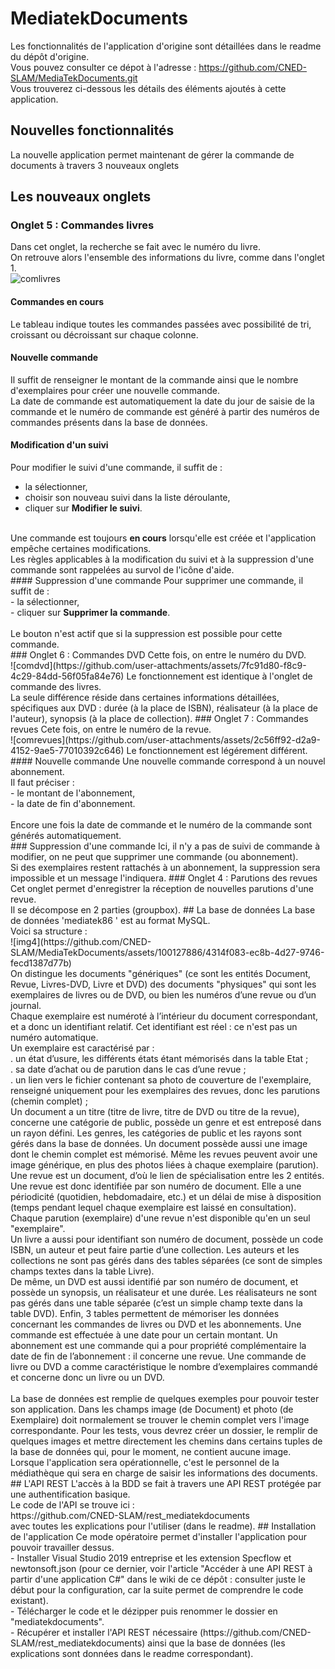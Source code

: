 # MediatekDocuments
Les fonctionnalités de l'application d'origine sont détaillées dans le readme du dépôt d'origine.<br>
Vous pouvez consulter ce dépot à l'adresse : https://github.com/CNED-SLAM/MediaTekDocuments.git<br>
Vous trouverez ci-dessous les détails des éléments ajoutés à cette application.
## Nouvelles fonctionnalités
La nouvelle application permet maintenant de gérer la commande de documents à travers 3 nouveaux onglets
## Les nouveaux onglets
### Onglet 5 : Commandes livres
Dans cet onglet, la recherche se fait avec le numéro du livre.<br>
On retrouve alors l'ensemble des informations du livre, comme dans l'onglet 1.<br>
![comlivres](https://github.com/user-attachments/assets/b7320711-2284-4a0d-8589-dffe83df63b3)
#### Commandes en cours
Le tableau indique toutes les commandes passées avec possibilité de tri, croissant ou décroissant sur chaque colonne.<br>
#### Nouvelle commande
Il suffit de renseigner le montant de la commande ainsi que le nombre d'exemplaires pour créer une nouvelle commande.<br>
La date de commande est automatiquement la date du jour de saisie de la commande et le numéro de commande est généré à partir des numéros de commandes présents dans la base de données. 
#### Modification d'un suivi
Pour modifier le suivi d'une commande, il suffit de :<br>
- la sélectionner,<br>
- choisir son nouveau suivi dans la liste déroulante,<br>
- cliquer sur <strong>Modifier le suivi</strong>.<br>
<br>
Une commande est toujours <strong>en cours</strong> lorsqu'elle est créée et l'application empêche certaines modifications.<br>
Les règles applicables à la modification du suivi et à la suppression d'une commande sont rappelées au survol de l'icône d'aide.<br>
#### Suppression d'une commande
Pour supprimer une commande, il suffit de :<br>
- la sélectionner,<br>
- cliquer sur <strong>Supprimer la commande</strong>.<br>
<br>
Le bouton n'est actif que si la suppression est possible pour cette commande.<br>
### Onglet 6 : Commandes DVD
Cette fois, on entre le numéro du DVD.<br>
![comdvd](https://github.com/user-attachments/assets/7fc91d80-f8c9-4c29-84dd-56f05fa84e76)
Le fonctionnement est identique à l'onglet de commande des livres.<br>
La seule différence réside dans certaines informations détaillées, spécifiques aux DVD : durée (à la place de ISBN), réalisateur (à la place de l'auteur), synopsis (à la place de collection).
### Onglet 7 : Commandes revues
Cete fois, on entre le numéro de la revue.<br>
![comrevues](https://github.com/user-attachments/assets/2c56ff92-d2a9-4152-9ae5-77010392c646)
Le fonctionnement est légérement différent.<br>
#### Nouvelle commande
Une nouvelle commande correspond à un nouvel abonnement.<br>
Il faut préciser :<br>
- le montant de l'abonnement,<br>
- la date de fin d'abonnement.<br>
<br>
Encore une fois la date de commande et le numéro de la commande sont générés automatiquement.<br>
### Suppression d'une commande
Ici, il n'y a pas de suivi de commande à modifier, on ne peut que supprimer une commande (ou abonnement).<br>
Si des exemplaires restent rattachés à un abonnement, la suppression sera impossible et un message l'indiquera. 
### Onglet 4 : Parutions des revues
Cet onglet permet d'enregistrer la réception de nouvelles parutions d'une revue.<br>
Il se décompose en 2 parties (groupbox).
## La base de données
La base de données 'mediatek86 ' est au format MySQL.<br>
Voici sa structure :<br>
![img4](https://github.com/CNED-SLAM/MediaTekDocuments/assets/100127886/4314f083-ec8b-4d27-9746-fecd1387d77b)
<br>On distingue les documents "génériques" (ce sont les entités Document, Revue, Livres-DVD, Livre et DVD) des documents "physiques" qui sont les exemplaires de livres ou de DVD, ou bien les numéros d’une revue ou d’un journal.<br>
Chaque exemplaire est numéroté à l’intérieur du document correspondant, et a donc un identifiant relatif. Cet identifiant est réel : ce n'est pas un numéro automatique. <br>
Un exemplaire est caractérisé par :<br>
. un état d’usure, les différents états étant mémorisés dans la table Etat ;<br>
. sa date d’achat ou de parution dans le cas d’une revue ;<br>
. un lien vers le fichier contenant sa photo de couverture de l'exemplaire, renseigné uniquement pour les exemplaires des revues, donc les parutions (chemin complet) ;
<br>
Un document a un titre (titre de livre, titre de DVD ou titre de la revue), concerne une catégorie de public, possède un genre et est entreposé dans un rayon défini. Les genres, les catégories de public et les rayons sont gérés dans la base de données. Un document possède aussi une image dont le chemin complet est mémorisé. Même les revues peuvent avoir une image générique, en plus des photos liées à chaque exemplaire (parution).<br>
Une revue est un document, d’où le lien de spécialisation entre les 2 entités. Une revue est donc identifiée par son numéro de document. Elle a une périodicité (quotidien, hebdomadaire, etc.) et un délai de mise à disposition (temps pendant lequel chaque exemplaire est laissé en consultation). Chaque parution (exemplaire) d'une revue n'est disponible qu'en un seul "exemplaire".<br>
Un livre a aussi pour identifiant son numéro de document, possède un code ISBN, un auteur et peut faire partie d’une collection. Les auteurs et les collections ne sont pas gérés dans des tables séparées (ce sont de simples champs textes dans la table Livre).<br>
De même, un DVD est aussi identifié par son numéro de document, et possède un synopsis, un réalisateur et une durée. Les réalisateurs ne sont pas gérés dans une table séparée (c’est un simple champ texte dans la table DVD).
Enfin, 3 tables permettent de mémoriser les données concernant les commandes de livres ou DVD et les abonnements. Une commande est effectuée à une date pour un certain montant. Un abonnement est une commande qui a pour propriété complémentaire la date de fin de l’abonnement : il concerne une revue.  Une commande de livre ou DVD a comme caractéristique le nombre d’exemplaires commandé et concerne donc un livre ou un DVD.<br>
<br>
La base de données est remplie de quelques exemples pour pouvoir tester son application. Dans les champs image (de Document) et photo (de Exemplaire) doit normalement se trouver le chemin complet vers l'image correspondante. Pour les tests, vous devrez créer un dossier, le remplir de quelques images et mettre directement les chemins dans certains tuples de la base de données qui, pour le moment, ne contient aucune image.<br>
Lorsque l'application sera opérationnelle, c'est le personnel de la médiathèque qui sera en charge de saisir les informations des documents.
## L'API REST
L'accès à la BDD se fait à travers une API REST protégée par une authentification basique.<br>
Le code de l'API se trouve ici :<br>
https://github.com/CNED-SLAM/rest_mediatekdocuments<br>
avec toutes les explications pour l'utiliser (dans le readme).
## Installation de l'application
Ce mode opératoire permet d'installer l'application pour pouvoir travailler dessus.<br>
- Installer Visual Studio 2019 entreprise et les extension Specflow et newtonsoft.json (pour ce dernier, voir l'article "Accéder à une API REST à partir d'une application C#" dans le wiki de ce dépôt : consulter juste le début pour la configuration, car la suite permet de comprendre le code existant).<br>
- Télécharger le code et le dézipper puis renommer le dossier en "mediatekdocuments".<br>
- Récupérer et installer l'API REST nécessaire (https://github.com/CNED-SLAM/rest_mediatekdocuments) ainsi que la base de données (les explications sont données dans le readme correspondant).
